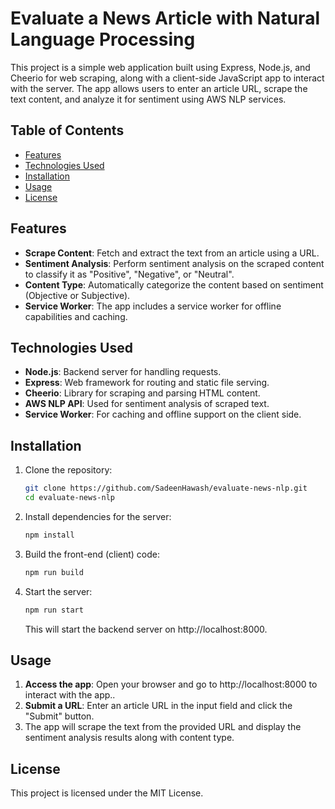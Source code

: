 # Evaluate a News Article with Natural Language Processing

This project is a simple web application built using Express, Node.js, and Cheerio for web scraping, along with a client-side JavaScript app to interact with the server. The app allows users to enter an article URL, scrape the text content, and analyze it for sentiment using AWS NLP services.

## Table of Contents

- [Features](#features)
- [Technologies Used](#technologies-used)
- [Installation](#installation)
- [Usage](#usage)
- [License](#license)

## Features

- **Scrape Content**: Fetch and extract the text from an article using a URL.
- **Sentiment Analysis**: Perform sentiment analysis on the scraped content to classify it as "Positive", "Negative", or "Neutral".
- **Content Type**: Automatically categorize the content based on sentiment (Objective or Subjective).
- **Service Worker**: The app includes a service worker for offline capabilities and caching.

## Technologies Used

- **Node.js**: Backend server for handling requests.
- **Express**: Web framework for routing and static file serving.
- **Cheerio**: Library for scraping and parsing HTML content.
- **AWS NLP API**: Used for sentiment analysis of scraped text.
- **Service Worker**: For caching and offline support on the client side.

## Installation

1. Clone the repository:

   ```bash
   git clone https://github.com/SadeenHawash/evaluate-news-nlp.git
   cd evaluate-news-nlp
   ```

2. Install dependencies for the server:

   ```bash
   npm install
   ```

3. Build the front-end (client) code:

   ```bash
   npm run build

   ```

4. Start the server:

   ```bash
   npm run start
   ```

   This will start the backend server on http://localhost:8000.

## Usage

1. **Access the app**: Open your browser and go to http://localhost:8000 to interact with the app..
2. **Submit a URL**: Enter an article URL in the input field and click the "Submit" button.
3. The app will scrape the text from the provided URL and display the sentiment analysis results along with content type.

## License

This project is licensed under the MIT License.
